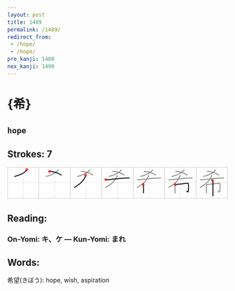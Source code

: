 ```yaml
---
layout: post
title: 1489
permalink: /1489/
redirect_from:
 - /hope/
 - /hope/
pre_kanji: 1488
nex_kanji: 1490
---
```


# {希}

## `hope`

## Strokes: 7

<div class="stroke"><img src="../images/E5B88C.png" /></div>

## Reading:

### On-Yomi: キ、ケ &mdash; Kun-Yomi: まれ

## Words:

希望(きぼう): hope, wish, aspiration
